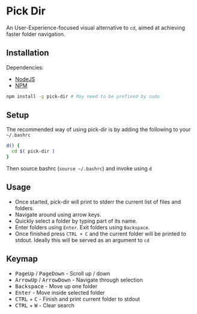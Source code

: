# Pick Dir

An User-Experience-focused visual alternative to `cd`, aimed at achieving faster folder navigation.


## Installation

Dependencies:
- [NodeJS](https://nodejs.org/en/)
- [NPM](https://www.npmjs.com/get-npm)

```bash
npm install -g pick-dir # May need to be prefixed by sudo
```


## Setup

The recommended way of using pick-dir is by adding the following to your `~/.bashrc`

```bash
d() {
  cd $( pick-dir )
}
```

Then source bashrc (`source ~/.bashrc`) and invoke using `d`


## Usage

- Once started, pick-dir will print to stderr the current list of files and folders.
- Navigate around using arrow keys.
- Quickly select a folder by typing part of its name.
- Enter folders using `Enter`. Exit folders using `Backspace`.
- Once finished press `CTRL + C` and the current folder will be printed to stdout. Ideally this will be served as an argument to `cd`


## Keymap

- <kbd>PageUp</kbd> / <kbd>PageDown</kbd> - Scroll up / down
- <kbd>ArrowUp</kbd> / <kbd>ArrowDown</kbd> - Navigate through selection
- <kbd>Backspace</kbd> - Move up one folder
- <kbd>Enter</kbd> - Move inside selected folder
- <kbd>CTRL</kbd> + <kbd>C</kbd> - Finish and print current folder to stdout
- <kbd>CTRL</kbd> + <kbd>W</kbd> - Clear search
